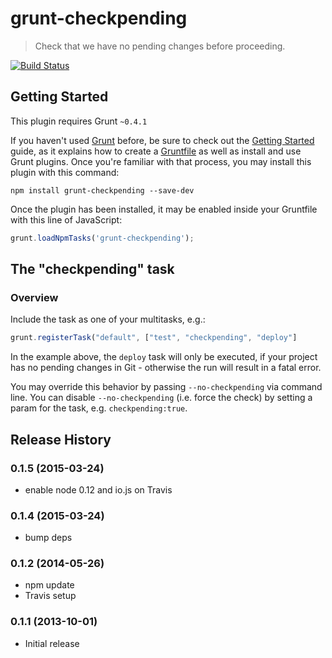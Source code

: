 # grunt-checkpending

> Check that we have no pending changes before proceeding.

[![Build Status](https://travis-ci.org/dymonaz/grunt-checkpending.svg?branch=master)](https://travis-ci.org/dymonaz/grunt-checkpending)

## Getting Started
This plugin requires Grunt `~0.4.1`

If you haven't used [Grunt](http://gruntjs.com/) before, be sure to check out the [Getting Started](http://gruntjs.com/getting-started) guide, as it explains how to create a [Gruntfile](http://gruntjs.com/sample-gruntfile) as well as install and use Grunt plugins. Once you're familiar with that process, you may install this plugin with this command:

```shell
npm install grunt-checkpending --save-dev
```

Once the plugin has been installed, it may be enabled inside your Gruntfile with this line of JavaScript:

```js
grunt.loadNpmTasks('grunt-checkpending');
```

## The "checkpending" task

### Overview
Include the task as one of your multitasks, e.g.:
```js
grunt.registerTask("default", ["test", "checkpending", "deploy"]
```

In the example above, the `deploy` task will only be executed, if your project has no pending changes in Git - otherwise the run will result in a fatal error.

You may override this behavior by passing `--no-checkpending` via command line. You can disable `--no-checkpending` (i.e. force the check) by setting a param for the task, e.g. `checkpending:true`.

## Release History

### 0.1.5 (2015-03-24)
* enable node 0.12 and io.js on Travis

### 0.1.4 (2015-03-24)
* bump deps

### 0.1.2 (2014-05-26)
* npm update
* Travis setup

### 0.1.1 (2013-10-01)
* Initial release
